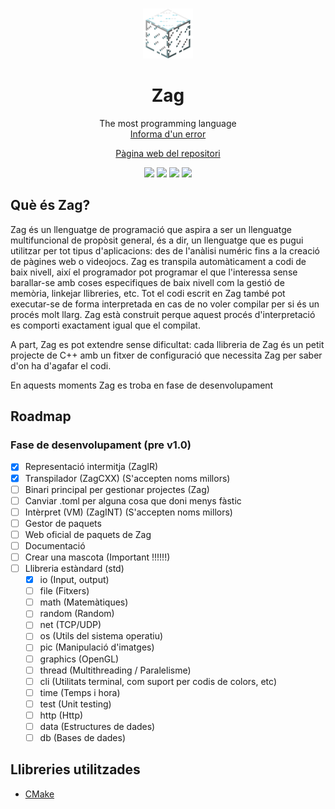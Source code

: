 <br />
 <p align="center">
  <img src="logo.png" alt="Logo" width="80" height="80">

  <h1 align="center">Zag</h1>
    <p align="center">
    The most programming language
    <br />
    <a href="https://git.aranroig.com/BinarySandia04/Zag/issues">Informa d'un error</a>
</p>
<p align="center">
  <a href="https://git.aranroig.com/BinarySandia04/Zag">Pàgina web del repositori</a>
</p>
<p align="center">
<img src="https://img.shields.io/github/repo-size/BinarySandia04/Zag?color=%23fff&label=Repo%20size&style=for-the-badge">
<img src="https://img.shields.io/github/languages/code-size/BinarySandia04/Zag?color=%23ccc&style=for-the-badge">
<img src="https://img.shields.io/github/v/tag/BinarySandia04/Zag?color=%23a5dff2&label=Version&style=for-the-badge">
<img src="https://img.shields.io/github/downloads/BinarySandia04/Zag/total?style=for-the-badge">
</p>

## Què és Zag?
Zag és un llenguatge de programació que aspira a ser un llenguatge multifuncional de propòsit general, és a dir, un llenguatge que es pugui utilitzar per tot tipus d'aplicacions: des
de l'anàlisi numéric fins a la creació de pàgines web o videojocs. Zag es transpila automàticament a codi de baix nivell, així el programador pot programar el que l'interessa sense
barallar-se amb coses especifiques de baix nivell com la gestió de memòria, linkejar llibreries, etc. Tot el codi escrit en Zag també pot executar-se de forma interpretada en cas de no voler
compilar per si és un procés molt llarg. Zag està construit perque aquest procés d'interpretació es comporti exactament igual que el compilat.

A part, Zag es pot extendre sense dificultat: cada llibreria de Zag és un petit projecte de C++ amb un fitxer de configuració que necessita Zag per saber d'on ha d'agafar el codi.

En aquests moments Zag es troba en fase de desenvolupament

## Roadmap
### Fase de desenvolupament (pre v1.0)
- [X] Representació intermitja (ZagIR)
- [X] Transpilador (ZagCXX) (S'accepten noms millors)
- [ ] Binari principal per gestionar projectes (Zag) 
- [ ] Canviar .toml per alguna cosa que doni menys fàstic
- [ ] Intèrpret (VM) (ZagINT) (S'accepten noms millors)
- [ ] Gestor de paquets
- [ ] Web oficial de paquets de Zag
- [ ] Documentació
- [ ] Crear una mascota (Important !!!!!!)
- [ ] Llibreria estàndard (std)
  - [X] io (Input, output)
  - [ ] file (Fitxers)
  - [ ] math (Matemàtiques)
  - [ ] random (Random)
  - [ ] net (TCP/UDP)
  - [ ] os (Utils del sistema operatiu)
  - [ ] pic (Manipulació d'imatges)
  - [ ] graphics (OpenGL)
  - [ ] thread (Multithreading / Paralelisme)
  - [ ] cli (Utilitats terminal, com suport per codis de colors, etc)
  - [ ] time (Temps i hora)
  - [ ] test (Unit testing)
  - [ ] http (Http)
  - [ ] data (Estructures de dades)
  - [ ] db (Bases de dades)

## Llibreries utilitzades

- [CMake](https://cmake.org/)
